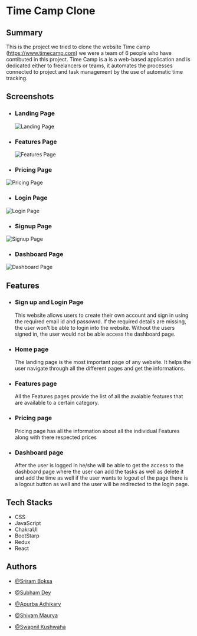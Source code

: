 # Time Camp Clone

## Summary

This is the project we tried to clone the website Time camp (https://www.timecamp.com) we were a team of 6 people who have contibuted in this project. Time Camp is a is a web-based application and is dedicated either to freelancers or teams, it automates the processes connected to project and task management by the use of automatic time tracking.
​

## Screenshots

- ### Landing Page

  ![Landing Page](https://i.ibb.co/27bSjG7/Screenshot-254.png)
  ​

- ### Features Page

  ![Features Page](https://i.ibb.co/SPcv0LL/Screenshot-255.png)

- ### Pricing Page

![Pricing Page](https://i.ibb.co/7NpXm7H/Screenshot-256.png)

- ### Login Page

![Login Page](https://i.ibb.co/89BnJrW/Screenshot-257.png)

- ### Signup Page

![Signup Page](https://i.ibb.co/fCsTyZW/Screenshot-258.png)

- ### Dashboard Page

![Dashboard Page](https://i.ibb.co/d07Tw59/Screenshot-259.png)

## Features

- ### Sign up and Login Page
  This website allows users to create their own account and sign in using the required email id and passowrd. If the required details are missing, the user won't be able to login into the website. Without the users signed in, the user would not be able access the dashboard page.
- ### Home page
  The landing page is the most important page of any website. It helps the user navigate through all the different pages and get the informations.
- ### Features page
  All the Features pages provide the list of all the avaiable features that are available to a certain category.
- ### Pricing page
  Pricing page has all the information about all the individual Features along with there respected prices
- ### Dashboard page
  After the user is logged in he/she will be able to get the access to the dashboard page where the user can add the tasks as well as delete it and add the time as well if the user wants to logout of the page there is a logout button as well and the user will be redirected to the login page.
  ​

## Tech Stacks

- CSS
- JavaScript
- ChakraUI
- BootStarp
- Redux
- React


## Authors

- [@Sriram Boksa](https://github.com/ssksds)
- [@Subham Dey](https://github.com/jstgrowup)
- [@Apurba Adhikary](https://github.com/itsApurba)
- [@Shivam Maurya](https://github.com/shivam0626)
- [@Swapnil Kushwaha](https://github.com/Swapnil-kus-1503)

  ​
